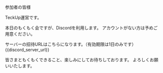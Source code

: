 参加者の皆様

TeckUp運営です。

本日のもくもく会ですが、Discordを利用します。
アカウントがない方は予めご用意ください。

サーバーの招待URLはこちらになります。（有効期限は1日のみです）
{{discord_server_url}}

皆さまともくもくできること、楽しみにしてお待ちしております。
よろしくお願いいたします。
